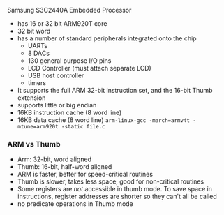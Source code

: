Samsung S3C2440A Embedded Processor
- has 16 or 32 bit ARM920T core
- 32 bit word
- has a number of standard peripherals integrated onto the chip
	- UARTs
	- 8 DACs
	- 130 general purpose I/O pins
	- LCD Controller (must attach separate LCD)
	- USB host controller
	- timers
- It supports the full ARM 32-bit instruction set, and the 16-bit Thumb extension
- supports little or big endian
- 16KB instruction cache (8 word line)
- 16KB data cache (8 word line)
`arm-linux-gcc -march=armv4t -mtune=arm920t -static file.c`
### ARM vs Thumb
- Arm: 32-bit, word aligned
- Thumb: 16-bit, half-word aligned
- ARM is faster, better for speed-critical routines
- Thumb is slower, takes less space, good for non-critical routines
- Some registers are *not* accessible in thumb mode. To save space in instructions, register addresses are shorter so they can't all be called
- no predicate operations in Thumb mode

